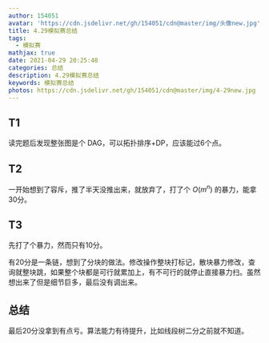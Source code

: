 ```yaml
---
author: 154051
avatar: 'https://cdn.jsdelivr.net/gh/154051/cdn@master/img/头像new.jpg'
title: 4.29模拟赛总结
tags:
  - 模拟赛
mathjax: true
date: 2021-04-29 20:25:48
categories: 总结
description: 4.29模拟赛总结
keywords: 模拟赛总结
photos: https://cdn.jsdelivr.net/gh/154051/cdn@master/img/4-29new.jpg
---
```


## T1

读完题后发现整张图是个 DAG，可以拓扑排序+DP，应该能过6个点。

## T2

一开始想到了容斥，推了半天没推出来，就放弃了，打了个 $O(m^n)$ 的暴力，能拿 30分。

## T3

先打了个暴力，然而只有10分。

有20分是一条链，想到了分块的做法。修改操作整块打标记，散块暴力修改，查询就整块跳，如果整个块都是可行就累加上，有不可行的就停止直接暴力扫。虽然想出来了但是细节巨多，最后没有调出来。

## 总结

最后20分没拿到有点亏。算法能力有待提升，比如线段树二分之前就不知道。